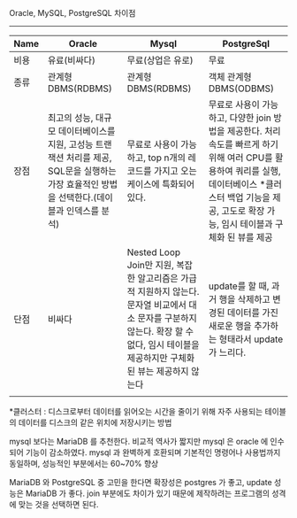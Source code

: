 Oracle, MySQL, PostgreSQL 차이점

---

| Name | Oracle                                                       | Mysql                                                        | PostgreSql                                                   |
| ---- | ------------------------------------------------------------ | ------------------------------------------------------------ | ------------------------------------------------------------ |
| 비용 | 유료(비싸다)                                                 | 무료(상업은 유로)                                            | 무료                                                         |
| 종류 | 관계형 DBMS(RDBMS)                                           | 관계형 DBMS(RDBMS)                                           | 객체 관계형 DBMS(ODBMS)                                      |
| 장점 | 최고의 성능, 대규모 데이터베이스를 지원, 고성능 트랜잭션 처리를 제공, SQL문을 실행하는 가장 효율적인 방법을 선택한다.(데이블과 인덱스를 분석) | 무료로 사용이 가능하고, top n개의 레코드를 가지고 오는 케이스에 특화되어 있다. | 무료로 사용이 가능하고, 다양한 join 방법을 제공한다. 처리 속도를 빠르게 하기 위해 여러 CPU를 활용하여 쿼리를 실행, 데이터베이스 *클러스터 백업 기능을 제공, 고도로 확장 가능, 임시 테이블과 구체화 된 뷰를 제공 |
| 단점 | 비싸다                                                       | Nested Loop Join만 지원, 복잡한 알고리즘은 가급적 지원하지 않는다. 문자열 비교에서 대소 문자를 구분하지 않는다. 확장 할 수 없다, 임시 테이블을 제공하지만 구체화 된 뷰는 제공하지 않는다 | update를 할 때, 과거 행을 삭제하고 변경된 데이터를 가진 새로운 행을 추가하는 형태라서 update가 느리다. |
|      |                                                              |                                                              |                                                              |

*클러스터 : 디스크로부터 데이터를 읽어오는 시간을 줄이기 위해 자주 사용되는 테이블의 데이터를 디스크의 같은 위치에 저장시키는 방법



mysql 보다는 MariaDB 를 추천한다. 비교적 역사가 짧지만 mysql 은 oracle 에 인수되어 기능이 감소하였다. mysql 과 완벽하게 호환되며 기본적인 명령어나 사용법까지 동일하며, 성능적인 부분에서는 60~70% 향상



MariaDB 와 PostgreSQL 중 고민을 한다면 확장성은 postgres 가 좋고, update 성능은 MariaDB 가 좋다. join 부분에도 차이가 있기 때문에 제작하려는 프로그램의 성격에 맞는 것을 선택하면 된다.

